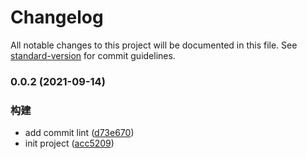 # Changelog

All notable changes to this project will be documented in this file. See [standard-version](https://github.com/conventional-changelog/standard-version) for commit guidelines.

### 0.0.2 (2021-09-14)


### 构建

* add commit lint ([d73e670](https://workgithub.com/wanglihua007/whooks/commit/d73e6702628ccb612a7ce58933f18236e357a794))
* init project ([acc5209](https://workgithub.com/wanglihua007/whooks/commit/acc52092c2805afb8958d1c7a5c27761bf3a39f6))
